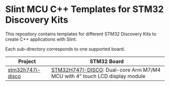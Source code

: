 # Slint MCU C++ Templates for STM32 Discovery Kits

This repository contains templates for different STM32 Discovery Kits to create C++ applications with Slint.

Each sub-directory corresponds to one supported board.

| Project                                          | STM32 Board                                                                      |
|--------------------------------------------------|----------------------------------------------------------------------------------|
| [stm32h747i-disco](./stm32h747i-disco/README.md) | [STM32H747I-DISCO](https://www.st.com/en/evaluation-tools/stm32h747i-disco.html): Dual-core Arm M7/M4 MCU with 4” touch LCD display module |

